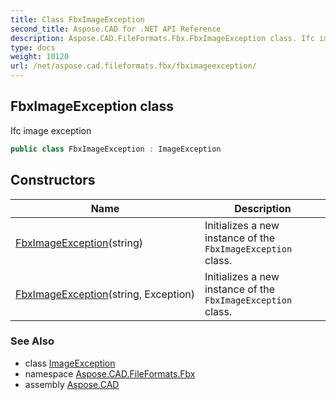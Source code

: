 ```yaml
---
title: Class FbxImageException
second_title: Aspose.CAD for .NET API Reference
description: Aspose.CAD.FileFormats.Fbx.FbxImageException class. Ifc image exception
type: docs
weight: 10120
url: /net/aspose.cad.fileformats.fbx/fbximageexception/
---
```

## FbxImageException class

Ifc image exception

```csharp
public class FbxImageException : ImageException
```

## Constructors

| Name | Description |
| --- | --- |
| [FbxImageException](fbximageexception/#constructor)(string) | Initializes a new instance of the `FbxImageException` class. |
| [FbxImageException](fbximageexception/#constructor_1)(string, Exception) | Initializes a new instance of the `FbxImageException` class. |

### See Also

* class [ImageException](../../aspose.cad.cadexceptions/imageexception/)
* namespace [Aspose.CAD.FileFormats.Fbx](../../aspose.cad.fileformats.fbx/)
* assembly [Aspose.CAD](../../)


